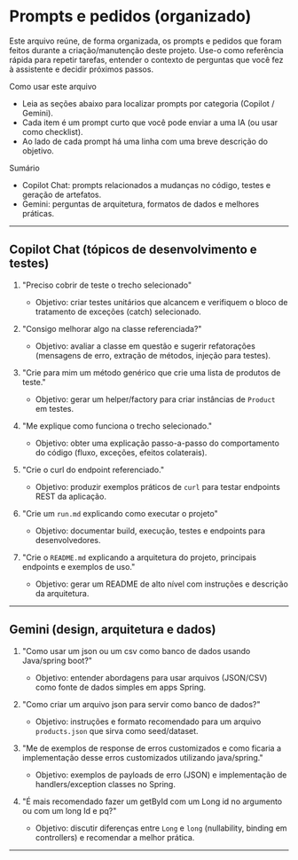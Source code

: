 # Prompts e pedidos (organizado)

Este arquivo reúne, de forma organizada, os prompts e pedidos que foram feitos durante a criação/manutenção deste projeto. Use-o como referência rápida para repetir tarefas, entender o contexto de perguntas que você fez à assistente e decidir próximos passos.

Como usar este arquivo
- Leia as seções abaixo para localizar prompts por categoria (Copilot / Gemini).
- Cada item é um prompt curto que você pode enviar a uma IA (ou usar como checklist).
- Ao lado de cada prompt há uma linha com uma breve descrição do objetivo.

Sumário
- Copilot Chat: prompts relacionados a mudanças no código, testes e geração de artefatos.
- Gemini: perguntas de arquitetura, formatos de dados e melhores práticas.
---

## Copilot Chat (tópicos de desenvolvimento e testes)

1. "Preciso cobrir de teste o trecho selecionado"
   - Objetivo: criar testes unitários que alcancem e verifiquem o bloco de tratamento de exceções (catch) selecionado.

2. "Consigo melhorar algo na classe referenciada?"
   - Objetivo: avaliar a classe em questão e sugerir refatorações (mensagens de erro, extração de métodos, injeção para testes).

3. "Crie para mim um método genérico que crie uma lista de produtos de teste."
   - Objetivo: gerar um helper/factory para criar instâncias de `Product` em testes.

4. "Me explique como funciona o trecho selecionado."
   - Objetivo: obter uma explicação passo-a-passo do comportamento do código (fluxo, exceções, efeitos colaterais).

5. "Crie o curl do endpoint referenciado."
   - Objetivo: produzir exemplos práticos de `curl` para testar endpoints REST da aplicação.

6. "Crie um `run.md` explicando como executar o projeto"
   - Objetivo: documentar build, execução, testes e endpoints para desenvolvedores.

7. "Crie o `README.md` explicando a arquitetura do projeto, principais endpoints e exemplos de uso."
   - Objetivo: gerar um README de alto nível com instruções e descrição da arquitetura.

---

## Gemini (design, arquitetura e dados)

1. "Como usar um json ou um csv como banco de dados usando Java/spring boot?"
   - Objetivo: entender abordagens para usar arquivos (JSON/CSV) como fonte de dados simples em apps Spring.

2. "Como criar um arquivo json para servir como banco de dados?"
   - Objetivo: instruções e formato recomendado para um arquivo `products.json` que sirva como seed/dataset.

3. "Me de exemplos de response de erros customizados e como ficaria a implementação desse erros customizados utilizando java/spring."
   - Objetivo: exemplos de payloads de erro (JSON) e implementação de handlers/exception classes no Spring.

4. "É mais recomendado fazer um getById com um Long id no argumento ou com um long Id e pq?"
   - Objetivo: discutir diferenças entre `Long` e `long` (nullability, binding em controllers) e recomendar a melhor prática.

---